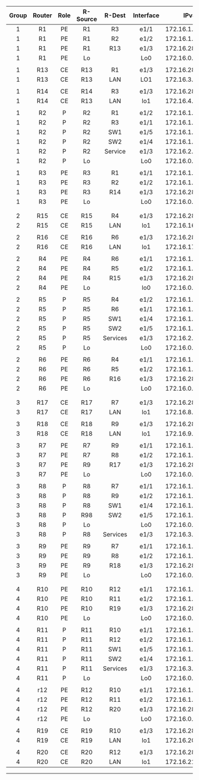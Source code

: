 |Group  |Router  |Role  |R-Source  |R-Dest    |Interface  |IPv4           |IPv6                  |
|:-----:|:------:|:----:|:--------:|:--------:|:---------:|---------------|----------------------|
|1    |R1    |PE  |R1      |R3      |e1/1     |172.16.1.9/30  |2406:6400:1:2::/127   |
|1    |R1    |PE  |R1      |R2      |e1/2     |172.16.1.1/30  |2406:6400:1::/127     |
|1    |R1    |PE  |R1      |R13     |e1/3     |172.16.28.1/30 |2406:6400:100::/127   |
|1    |R1    |PE  |Lo      |        |Lo0      |172.16.0.1/32  |2406:6400::1/128      |
||
|1    |R13   |CE  |R13     |R1      |e1/3     |172.16.28.2/30 |2406:6400:100::1/127  |
|1    |R13   |CE  |R13     |LAN     |LO1      |172.16.3.1/24  |2406:6400:0101::1/48  |
||
|1    |R14   |CE  |R14     |R3      |e1/3     |172.16.28.18/30|2406:6400:100:4::1/127|
|1    |R14   |CE  |R13     |LAN     |lo1      |172.16.4.1/24  |2406:6400:0102::1/48  |
||
|1    |R2    |P   |R2      |R1      |e1/2     |172.16.1.2/30  |2406:6400:1::1/127    |
|1    |R2    |P   |R2      |R3      |e1/1     |172.16.1.5/30  |2406:6400:1:1::/127   |
|1    |R2    |P   |R2      |SW1     |e1/5     |172.16.1.49/29 |2406:6400:1:10::1/64  |
|1    |R2    |P   |R2      |SW2     |e1/4     |172.16.1.57/29 |2406:6400:1:11::1/64  |
|1    |R2    |P   |R2      |Service |e1/3     |172.16.2.1/26  |2406:6400:2::/48      |
|1    |R2    |P   |Lo      |        |Lo0      |172.16.0.2/32  |2406:6400::2/128      |
||
|1    |R3    |PE  |R3      |R1      |e1/1     |172.16.1.10/30 |2406:6400:1:2::1/127  |
|1    |R3    |PE  |R3      |R2      |e1/2     |172.16.1.6/30  |2406:6400:1:1::1/127  |
|1    |R3    |PE  |R3      |R14     |e1/3     |172.16.28.17/30|2406:6400:100:4::/127 |
|1    |R3    |PE  |Lo      |        |Lo0      |172.16.0.3/32  |2406:6400::3/128      |
||
||
|2    |R15   |CE  |R15     |R4      |e1/3     |172.16.28.6/30 |2406:6400:100:1::1/127|
|2    |R15   |CE  |R15     |LAN     |lo1      |172.16.16.1/24 |2406:6400:8100::1/48  |
||
|2    |R16   |CE  |R16     |R6      |e1/3     |172.16.28.22/30|2406:6400:100:5::1/127|
|2    |R16   |CE  |R16     |LAN     |lo1      |172.16.17.1/24 |2406:6400:8101::1/48  |
||
|2    |R4    |PE  |R4      |R6      |e1/1     |172.16.1.21/30 |2406:6400:1:5::/127   |
|2    |R4    |PE  |R4      |R5      |e1/2     |172.16.1.13/30 |2406:6400:1:3::/127   |
|2    |R4    |PE  |R4      |R15     |e1/3     |172.16.28.5/30 |2406:6400:100:1::/127 |
|2    |R4    |PE  |Lo      |        |lo0      |172.16.0.4/32  |2406:6400::4/128      |
||
|2    |R5    |P   |R5      |R4      |e1/2     |172.16.1.14/30 |2406:6400:1:3::1/127  |
|2    |R5    |P   |R5      |R6      |e1/1     |172.16.1.17/30 |2406:6400:1:4::/127   |
|2    |R5    |P   |R5      |SW1     |e1/4     |172.16.1.50/29 |2406:6400:1:10::2/64  |
|2    |R5    |P   |R5      |SW2     |e1/5     |172.16.1.58/29 |2406:6400:1:11::2/64  |
|2    |R5    |P   |R5      |Services|e1/3     |172.16.2.129/26|2406:6400:3::/48      |
|2    |R5    |P   |Lo      |        |Lo0      |172.16.0.5/32  |2406:6400::5/128      |
||
|2    |R6    |PE  |R6      |R4      |e1/1     |172.16.1.22/30 |2406:6400:1:5::1/127  |
|2    |R6    |PE  |R6      |R5      |e1/2     |172.16.1.18/30 |2406:6400:1:4::1/127  |
|2    |R6    |PE  |R6      |R16     |e1/3     |172.16.28.21/30|2406:6400:100:5::/127 |
|2    |R6    |PE  |Lo      |        |Lo0      |172.16.0.6/32  |2406:6400::6/128      |
||
||
|3    |R17   |CE  |R17     |R7      |e1/3     |172.16.28.10/30|2406:6400:100:2::1/127|
|3    |R17   |CE  |R17     |LAN     |lo1      |172.16.8.1/24  |2406:6400:0300::1/48  |
||
|3    |R18   |CE  |R18     |R9      |e1/3     |172.16.28.26/30|2406:6400:100:6::1/127|
|3    |R18   |CE  |R18     |LAN     |lo1      |172.16.9.1/24  |2406:6400:0301::1/48  |
||
|3    |R7    |PE  |R7      |R9      |e1/1     |172.16.1.33/30 |2406:6400:1:8::/127   |
|3    |R7    |PE  |R7      |R8      |e1/2     |172.16.1.25/30 |2406:6400:1:6::/127   |
|3    |R7    |PE  |R9      |R17     |e1/3     |172.16.28.9/30 |2406:6400:100:2::/127 |
|3    |R7    |PE  |Lo      |        |Lo0      |172.16.0.7/32  |2406:6400::7/128      |
||
|3    |R8    |P   |R8      |R7      |e1/1     |172.16.1.26/30 |2406:6400:1:6::1/127  |
|3    |R8    |P   |R8      |R9      |e1/2     |172.16.1.29/30 |2406:6400:1:7::/127   |
|3    |R8    |P   |R8      |SW1     |e1/4     |172.16.1.51/29 |2406:6400:1:10::3/64  |
|3    |R8    |P   |R98     |SW2     |e1/5     |172.16.1.59/29 |2406:6400:3::3/48     |
|3    |R8    |P   |Lo      |        |Lo0      |172.16.0.8/32  |2406:6400::8/128      |
|3    |R8    |P   |R8      |Services|e1/3     |172.16.3.1/26  |2406:6400:4::/48      |
||
|3    |R9    |PE  |R9      |R7      |e1/1     |172.16.1.34/30 |2406:6400:1:8::1/127  |
|3    |R9    |PE  |R9      |R8      |e1/2     |172.16.1.30/30 |2406:6400:1:7::1/127  |
|3    |R9    |PE  |R9      |R18     |e1/3     |172.16.28.25/30|2406:6400:100:6::/127 |
|3    |R9    |PE  |Lo      |        |Lo0      |172.16.0.9/32  |2406:6400::9/128      |
||
||
|4    |R10   |PE  |R10     |R12     |e1/1     |172.16.1.45/30 |2406:6400:1:b::/127   |
|4    |R10   |PE  |R10     |R11     |e1/2     |172.16.1.37/30 |2406:6400:1:9::/127   |
|4    |R10   |PE  |R10     |R19     |e1/3     |172.16.28.13/30|2406:6400:100:3::/127 |
|4    |R10   |PE  |Lo      |        |Lo0      |172.16.0.10/32 |2406:6400::10/128     |
||
|4    |R11   |P   |R11     |R10     |e1/1     |172.16.1.38/30 |2406:6400:1:9::1/127  |
|4    |R11   |P   |R11     |R12     |e1/2     |172.16.1.41/30 |2406:6400:1:a::/127   |
|4    |R11   |P   |R11     |SW1     |e1/5     |172.16.1.52/29 |2406:6400:1:10::4/64  |
|4    |R11   |P   |R11     |SW2     |e1/4     |172.16.1.60/29 |2406:6400:1:11::4/64  |
|4    |R11   |P   |R11     |Services|e1/3     |172.16.3.129/26|2406:6400:5::/48      |
|4    |R11   |P   |Lo      |        |Lo0      |172.16.0.11/32 |2406:6400::11/128     |
||
|4    |r12   |PE  |R12     |R10     |e1/1     |172.16.1.46/30 |2406:6400:1:b::1/127  |
|4    |r12   |PE  |R12     |R11     |e1/2     |172.16.1.42/30 |2406:6400:1:a::1/127  |
|4    |r12   |PE  |R12     |R20     |e1/3     |172.16.28.29/30|2406:6400:100:7::/127 |
|4    |r12   |PE  |Lo      |        |Lo0      |172.16.0.12/32 |2406:6400::12/128     |
||
|4    |R19   |CE  |R19     |R10     |e1/3     |172.16.28.14/30|2406:6400:100:3::1/127|
|4    |R19   |CE  |R19     |LAN     |lo1      |172.16.20.1/24 |2406:6400:8300::1/48  |
||
|4    |R20   |CE  |R20     |R12     |e1/3     |172.16.28.30/30|2406:6400:100:7::1/127|
|4    |R20   |CE  |R20     |LAN     |lo1      |172.16.21.1/24 |2406:6400:8301::1/48  |

***

